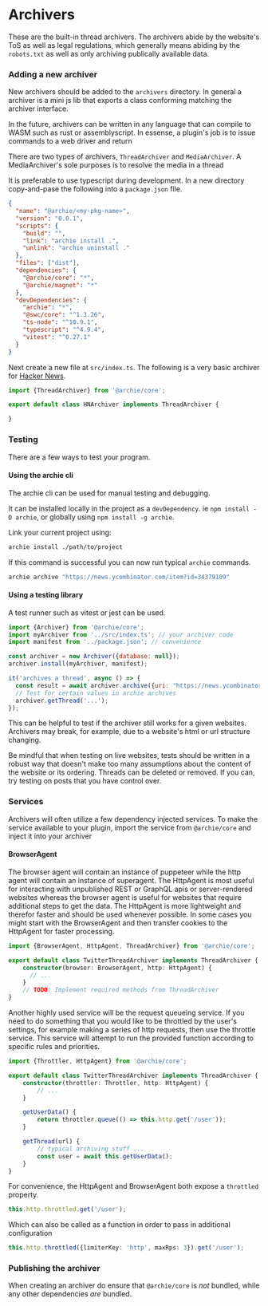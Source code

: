 # Archivers

These are the built-in thread archivers. 
The archivers abide by the website's ToS as well as legal regulations, which generally means abiding by the `robots.txt` as well as only archiving publically available data.

### Adding a new archiver

New archivers should be added to the `archivers` directory.
In general a archiver is a mini js lib that exports a class conforming matching the archiver interface.

In the future, archivers can be written in any language that can compile to WASM such as rust or assemblyscript. In essense, a plugin's job is to issue commands to a web driver and return

There are two types of archivers, `ThreadArchiver` and `MediaArchiver`. A MediaArchiver's sole purposes is to resolve the media in a thread

It is preferable to use typescript during development. In a new directory copy-and-pase the following into a `package.json` file.

```json
{
  "name": "@archie/<my-pkg-name>",
  "version": "0.0.1",
  "scripts": {
    "build": "",
    "link": "archie install .",
    "unlink": "archie uninstall ."
  },
  "files": ["dist"],
  "dependencies": {
    "@archie/core": "*",
    "@archie/magnet": "*"
  },
  "devDependencies": {
    "archie": "*",
    "@swc/core": "^1.3.26",
    "ts-node": "^10.9.1",
    "typescript": "^4.9.4",
    "vitest": "^0.27.1"
  }
}
```

Next create a new file at `src/index.ts`. The following is a very basic archiver for [Hacker News](https://news.ycombinator.com/).

```ts
import {ThreadArchiver} from '@archie/core';

export default class HNArchiver implements ThreadArchiver {

}
```

### Testing

There are a few ways to test your program. 

#### Using the archie cli

The archie cli can be used for manual testing and debugging. 

It can be installed locally in the project as a `devDependency`. ie `npm install -D archie`, or globally using `npm install -g archie`.

Link your current project using:

```sh
archie install ./path/to/project
```

If this command is successful you can now run typical `archie` commands.

```sh
archie archive "https://news.ycombinator.com/item?id=34379109"
```

#### Using a testing library

A test runner such as vitest or jest can be used.

```js
import {Archiver} from '@archie/core';
import myArchiver from '../src/index.ts'; // your archiver code
import manifest from '../package.json'; // convenience

const archiver = new Archiver({database: null});
archiver.install(myArchiver, manifest);

it('archives a thread', async () => {
  const result = await archiver.archive({uri: "https://news.ycombinator.com/item?id=34379109"});
  // Test for certain values in archie archives
  archiver.getThread('...');
});
```

This can be helpful to test if the archiver still works for a given websites. Archivers may break, for example, due to a website's html or url structure changing.

Be mindful that when testing on live websites, tests should be written in a robust way that doesn't make too many assumptions about the content of the website or its ordering. Threads can be deleted or removed. If you can, try testing on posts that you have control over.

### Services

Archivers will often utilize a few dependency injected services. To make the service available to your plugin, import the service from `@archie/core` and inject it into your archiver

#### BrowserAgent

The browser agent will contain an instance of puppeteer while the http agent will contain an instance of superagent. The HttpAgent is most useful for interacting with unpublished REST or GraphQL apis or server-rendered websites whereas the browser agent is useful for websites that require additional steps to get the data. The HttpAgent is more lightweight and therefor faster and should be used whenever possible. In some cases you might start with the BrowserAgent and then transfer cookies to the HttpAgent for faster processing. 


```ts
import {BrowserAgent, HttpAgent, ThreadArchiver} from '@archie/core';

export default class TwitterThreadArchiver implements ThreadArchiver {
    constructor(browser: BrowserAgent, http: HttpAgent) {
      // ...
    }
    // TODO: Implement required methods from ThreadArchiver
}
```

Another highly used service will be the request queueing service. If you need to do something that you would like to be throttled by the user's settings, for example making a series of http requests, then use the throttle service. This service will attempt to run the provided function according to specific rules and priorities.

```ts
import {Throttler, HttpAgent} from '@archie/core';

export default class TwitterThreadArchiver implements ThreadArchiver {
    constructor(throttler: Throttler, http: HttpAgent) {
        // ...
    }

    getUserData() {
        return throttler.queue(() => this.http.get('/user'));
    }

    getThread(url) {
        // typical archiving stuff ...
        const user = await this.getUserData();
    }
}
```

For convenience, the HttpAgent and BrowserAgent both expose a `throttled` property.

```ts
this.http.throttled.get('/user');
```

Which can also be called as a function in order to pass in additional configuration

```ts
this.http.throttled({limiterKey: 'http', maxRps: 3}).get('/user');
```

### Publishing the archiver

When creating an archiver do ensure that `@archie/core` is _not_ bundled, while any other dependencies _are_ bundled.